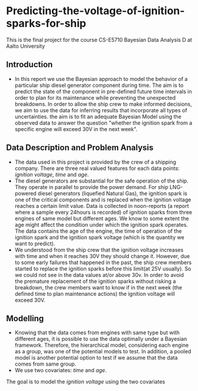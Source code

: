 # Predicting-the-voltage-of-ignition-sparks-for-ship
This is the final project for the course CS-E5710 Bayesian Data Analysis D at Aalto University

## Introduction

- In this report we use the Bayesian approach to model the behavior of a particular ship diesel generator component during time. The aim is to predict the state of the component in pre-defined future time intervals in order to plan for its maintenance while preventing the unexpected breakdowns. In order to allow the ship crew to make informed decisions, we aim to use the data for inferring results that incorporate all types of uncertainties. the aim is to fit an adequate Bayesian Model using the observed data to answer the question "whether the ignition spark from a specific engine will exceed 30V in the next week".

## Data Description and Problem Analysis
- The data used in this project is provided by the crew of a shipping company. There are three real valued features for each data points: *ignition voltage*, *time* and *age*.
- The diesel generators are substantial for the safe operation of the ship. They operate in parallel to provide the power demand. For ship LNG-powered diesel generators (liquefied Natural Gas), the ignition spark is one of the critical components and is replaced when the ignition voltage reaches a certain limit value. Data is collected in noon-reports (a report where a sample every 24hours is recorded) of ignition sparks from three engines of same model but different ages. We know to some extent the age might affect the condition under which the ignition spark operates. The data contains the age of the engine, the time of operation of the ignition spark and the ignition spark voltage (which is the quantity we want to predict). 
- We understood from the ship crew that the ignition voltage increases with time and when it reaches 30V they should change it. However, due to some early failures that happened in the past, the ship crew members started to replace the ignition sparks before this limit(at 25V usually). So we could not see in the data values at/or above 30v. In order to avoid the premature replacement of the ignition sparks without risking a breakdown, the crew members want to know if in the next week (the defined time to plan maintenance actions) the ignition voltage will exceed 30V.

## Modelling

- Knowing that the data comes from engines with same type but with different ages, it is possible to use the data optimally under a Bayesian framework. Therefore, the hierarchical model, considering each engine as a group, was one of the potential models to test. In addition, a pooled model is another potential option to test if we assume that the data comes from same group.
- We use two covariates: *time* and *age*.

The goal is to model the *ignition voltage* using the two covariates
